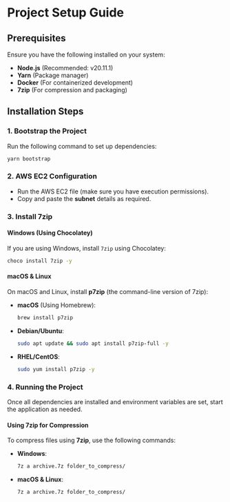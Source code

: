 # Project Setup Guide

## Prerequisites
Ensure you have the following installed on your system:
- **Node.js** (Recommended: v20.11.1)
- **Yarn** (Package manager)
- **Docker** (For containerized development)
- **7zip** (For compression and packaging)

## Installation Steps

### 1. Bootstrap the Project
Run the following command to set up dependencies:
```sh
yarn bootstrap
```

### 2. AWS EC2 Configuration
- Run the AWS EC2 file (make sure you have execution permissions).
- Copy and paste the **subnet** details as required.

### 3. Install 7zip
#### **Windows (Using Chocolatey)**
If you are using Windows, install `7zip` using Chocolatey:
```sh
choco install 7zip -y
```

#### **macOS & Linux**
On macOS and Linux, install **p7zip** (the command-line version of 7zip):

- **macOS** (Using Homebrew):
  ```sh
  brew install p7zip
  ```
- **Debian/Ubuntu**:
  ```sh
  sudo apt update && sudo apt install p7zip-full -y
  ```
- **RHEL/CentOS**:
  ```sh
  sudo yum install p7zip -y
  ```

### 4. Running the Project
Once all dependencies are installed and environment variables are set, start the application as needed.

#### **Using 7zip for Compression**
To compress files using **7zip**, use the following commands:

- **Windows**:
  ```sh
  7z a archive.7z folder_to_compress/
  ```
- **macOS & Linux**:
  ```sh
  7z a archive.7z folder_to_compress/
  ```